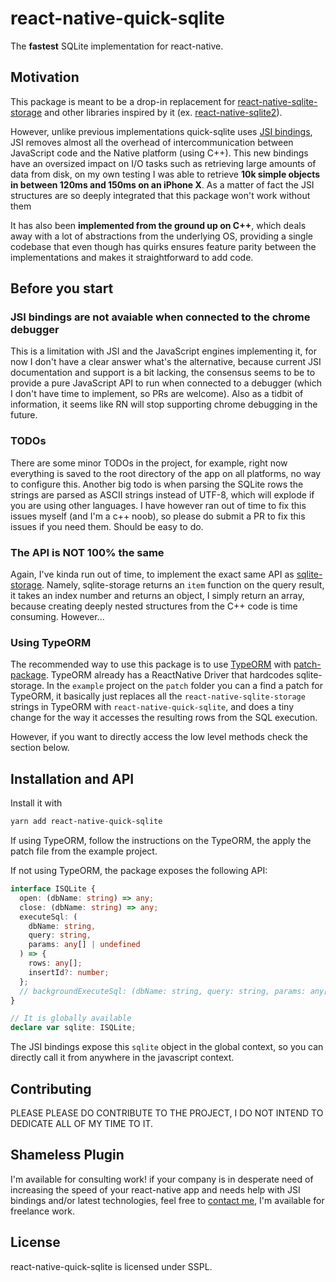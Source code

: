 # react-native-quick-sqlite

The **fastest** SQLite implementation for react-native.

## Motivation

This package is meant to be a drop-in replacement for [react-native-sqlite-storage](https://github.com/andpor/react-native-sqlite-storage) and other libraries inspired by it (ex. [react-native-sqlite2](https://github.com/craftzdog/react-native-sqlite-2)).

However, unlike previous implementations quick-sqlite uses [JSI bindings](https://formidable.com/blog/2019/jsi-jsc-part-2/), JSI removes almost all the overhead of intercommunication between JavaScript code and the Native platform (using C++). This new bindings have an oversized impact on I/O tasks such as retrieving large amounts of data from disk, on my own testing I was able to retrieve **10k simple objects in between 120ms and 150ms on an iPhone X**. As a matter of fact the JSI structures are so deeply integrated that this package won't work without them

It has also been **implemented from the ground up on C++**, which deals away with a lot of abstractions from the underlying OS, providing a single codebase that even though has quirks ensures feature parity between the implementations and makes it straightforward to add code.

## Before you start

### JSI bindings are not avaiable when connected to the chrome debugger

This is a limitation with JSI and the JavaScript engines implementing it, for now I don't have a clear answer what's the alternative, because current JSI documentation and support is a bit lacking, the consensus seems to be to provide a pure JavaScript API to run when connected to a debugger (which I don't have time to implement, so PRs are welcome). Also as a tidbit of information, it seems like RN will stop supporting chrome debugging in the future.

### TODOs

There are some minor TODOs in the project, for example, right now everything is saved to the root directory of the app on all platforms, no way to configure this. Another big todo is when parsing the SQLite rows the strings are parsed as ASCII strings instead of UTF-8, which will explode if you are using other languages. I have however ran out of time to fix this issues myself (and I'm a c++ noob), so please do submit a PR to fix this issues if you need them. Should be easy to do.

### The API is NOT 100% the same

Again, I've kinda run out of time, to implement the exact same API as [sqlite-storage](https://github.com/andpor/react-native-sqlite-storage). Namely, sqlite-storage returns an `item` function on the query result, it takes an index number and returns an object, I simply return an array, because creating deeply nested structures from the C++ code is time consuming. However...

### Using TypeORM

The recommended way to use this package is to use [TypeORM](https://github.com/typeorm/typeorm) with [patch-package](https://github.com/ds300/patch-package). TypeORM already has a ReactNative Driver that hardcodes sqlite-storage. In the `example` project on the `patch` folder you can a find a patch for TypeORM, it basically just replaces all the `react-native-sqlite-storage` strings in TypeORM with `react-native-quick-sqlite`, and does a tiny change for the way it accesses the resulting rows from the SQL execution.

However, if you want to directly access the low level methods check the section below.

## Installation and API

Install it with

```bash
yarn add react-native-quick-sqlite
```

If using TypeORM, follow the instructions on the TypeORM, the apply the patch file from the example project.

If not using TypeORM, the package exposes the following API:

```typescript
interface ISQLite {
  open: (dbName: string) => any;
  close: (dbName: string) => any;
  executeSql: (
    dbName: string,
    query: string,
    params: any[] | undefined
  ) => {
    rows: any[];
    insertId?: number;
  };
  // backgroundExecuteSql: (dbName: string, query: string, params: any[]) => any; // currently disabled, android was giving me some troubles
}

// It is globally available
declare var sqlite: ISQLite;
```

The JSI bindings expose this `sqlite` object in the global context, so you can directly call it from anywhere in the javascript context.

## Contributing

PLEASE PLEASE DO CONTRIBUTE TO THE PROJECT, I DO NOT INTEND TO DEDICATE ALL OF MY TIME TO IT.

## Shameless Plugin

I'm available for consulting work! if your company is in desperate need of increasing the speed of your react-native app and needs help with JSI bindings and/or latest technologies, feel free to [contact me](https://twitter.com/ospfranco), I'm available for freelance work.

## License

react-native-quick-sqlite is licensed under SSPL.
